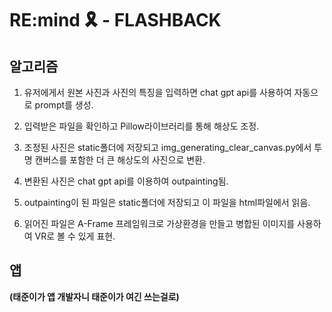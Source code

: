 # RE:mind 🎗️ - FLASHBACK

## 알고리즘
1. 유저에게서 원본 사진과 사진의 특징을 입력하면 chat gpt api를  사용하여 자동으로 prompt를 생성.

2. 입력받은 파일을 확인하고 Pillow라이브러리를 통해 해상도 조정.

3. 조정된 사진은 static폴더에 저장되고 img_generating_clear_canvas.py에서 투명 캔버스를 포함한 더 큰 해상도의 사진으로 변환.

4. 변환된 사진은 chat gpt api를 이용하여 outpainting됨.

5. outpainting이 된 파일은 static폴더에 저장되고 이 파일을 html파일에서 읽음.

6. 읽어진 파일은 A-Frame 프레임워크로 가상환경을 만들고 병합된 이미지를 사용하여 VR로 볼 수 있게 표현.


## 앱
 **(태준이가 앱 개발자니 태준이가 여긴 쓰는걸로)**